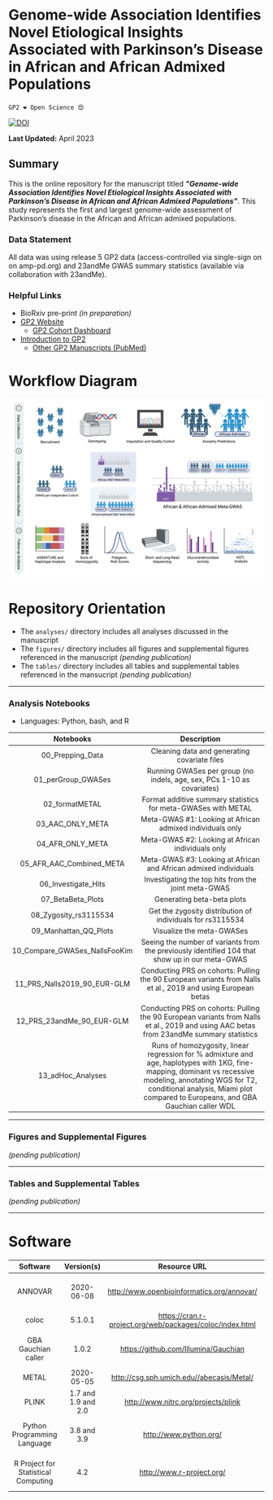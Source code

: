 # Genome-wide Association Identifies Novel Etiological Insights Associated with Parkinson’s Disease in African and African Admixed Populations 

`GP2 ❤️ Open Science 😍`

[![DOI](https://zenodo.org/badge/635483971.svg)](https://zenodo.org/badge/latestdoi/635483971)

**Last Updated:** April 2023 

## Summary
This is the online repository for the manuscript titled ***"Genome-wide Association Identifies Novel Etiological Insights Associated with Parkinson’s Disease in African and African Admixed Populations"***. This study represents the first and largest genome-wide assessment of Parkinson’s disease in the African and African admixed populations. 

### Data Statement 
All data was using release 5 GP2 data (access-controlled via single-sign on on amp-pd.org) and 23andMe GWAS summary statistics (available via collaboration with 23andMe).

### Helpful Links 
- BioRxiv pre-print *(in preparation)*
- [GP2 Website](https://gp2.org/)
    - [GP2 Cohort Dashboard](https://gp2.org/cohort-dashboard-advanced/)
- [Introduction to GP2](https://movementdisorders.onlinelibrary.wiley.com/doi/10.1002/mds.28494)
    - [Other GP2 Manuscripts (PubMed)](https://pubmed.ncbi.nlm.nih.gov/?term=%22global+parkinson%27s+genetics+program%22)


# Workflow Diagram 
![Workflow Diagram](https://github.com/GP2code/GP2-AFR-AAC-metaGWAS/blob/main/figures/F1_Workflow.png)



# Repository Orientation 
- The `analyses/` directory includes all analyses discussed in the manuscript
- The `figures/` directory includes all figures and supplemental figures referenced in the manuscript *(pending publication)*
- The `tables/` directory includes all tables and supplemental tables referenced in the mansucript *(pending publication)*

---
### Analysis Notebooks
* Languages: Python, bash, and R

| **Notebooks** |                                                    **Description**                                                   |
|:----------------:|:--------------------------------------------------------------------------------------------------------------------:|
|        00_Prepping_Data    | Cleaning data and generating covariate files |
|        01_perGroup_GWASes  | Running GWASes per group (no indels, age, sex, PCs 1-10 as covariates) |
|        02_formatMETAL      | Format additive summary statistics for meta-GWASes with METAL |
|        03_AAC_ONLY_META    | Meta-GWAS #1: Looking at African admixed individuals only |
|        04_AFR_ONLY_META    | Meta-GWAS #2: Looking at African individuals only |
|        05_AFR_AAC_Combined_META  | Meta-GWAS #3: Looking at African and African admixed individuals |
|        06_Investigate_Hits  | Investigating the top hits from the joint meta-GWAS |
|        07_BetaBeta_Plots    | Generating beta-beta plots |
|        08_Zygosity_rs3115534  | Get the zygosity distribution of individuals for rs3115534 |
|        09_Manhattan_QQ_Plots  | Visualize the meta-GWASes |
|        10_Compare_GWASes_NallsFooKim | Seeing the number of variants from the previously identified 104 that show up in our meta-GWAS |
|        11_PRS_Nalls2019_90_EUR-GLM  | Conducting PRS on cohorts: Pulling the 90 European variants from Nalls et al., 2019 and using European betas |
|        12_PRS_23andMe_90_EUR-GLM  | Conducting PRS on cohorts: Pulling the 90 European variants from Nalls et al., 2019 and using AAC betas from 23andMe summary statistics |
|        13_adHoc_Analyses | Runs of homozygosity, linear regression for % admixture and age, haplotypes with 1KG, fine-mapping, dominant vs recessive modeling, annotating WGS for T2, conditional analysis, Miami plot compared to Europeans, and GBA Gauchian caller WDL |

---
### Figures and Supplemental Figures

*(pending publication)*

---
### Tables and Supplemental Tables 

*(pending publication)*

---

# Software 

|               Software              |      Version(s)     |                       Resource URL                       |       RRID      |                                               Notes                                               |
|:-----------------------------------:|:-------------------:|:--------------------------------------------------------:|:---------------:|:-------------------------------------------------------------------------------------------------:|
|               ANNOVAR               |      2020-06-08     |        http://www.openbioinformatics.org/annovar/        | RRID:SCR_012821 |                refGene; avsnp150; ljb26_all; gnomad312_genome; used for annotation                |
|                coloc                |       5.1.0.1       | https://cran.r-project.org/web/packages/coloc/index.html |       N/A       |                                  R package; used for fine-mapping                                 |
|         GBA Gauchian caller         |        1.0.2        |           https://github.com/Illumina/Gauchian           |       N/A       |   Illumina's targeted variant caller for the GBA gene based on a whole-genome sequencing (WGS)    |
|                METAL                |      2020-05-05     |         http://csg.sph.umich.edu//abecasis/Metal/        | RRID:SCR_002013 |                                       used for meta-analyses                                      |
|                PLINK                | 1.7 and 1.9 and 2.0 |            http://www.nitrc.org/projects/plink           | RRID:SCR_001757 |                                     used for genetic analyses                                     |
|     Python Programming Language     |     3.8 and 3.9     |                  http://www.python.org/                  | RRID:SCR_008394 | pandas; numpy; seaborn; matplotlib; statsmodel; used for general data wrangling/plotting/analyses |
| R Project for Statistical Computing |         4.2         |                 http://www.r-project.org/                | RRID:SCR_001905 |   tidyverse; dplyr; tidyr; ggplot; data.table; used for general data wrangling/plotting/analyses  |
